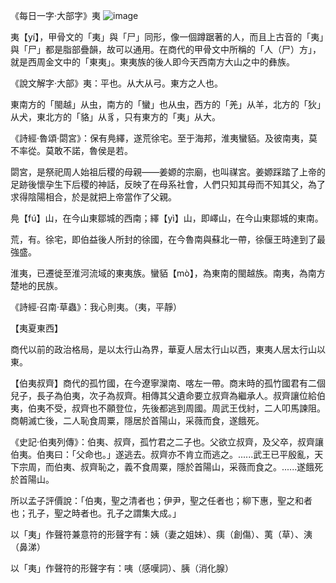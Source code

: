 《每日一字·大部字》夷
![image](https://user-images.githubusercontent.com/9961069/130193865-e7069188-b3dc-43b8-afc6-ac08f68a8351.png)

夷【yí】，甲骨文的「夷」與「尸」同形，像一個蹲踞著的人，而且上古音的「夷」與「尸」都是脂部疊韻，故可以通用。在商代的甲骨文中所稱的「人（尸）方」，就是西周金文中的「東夷」。東夷族的後人即今天西南方大山之中的彝族。


《說文解字·大部》夷：平也。从大从弓。東方之人也。

東南方的「閩越」从虫，南方的「蠻」也从虫，西方的「羌」从羊，北方的「狄」从犬，東北方的「貉」从豸，只有東方的「夷」从大。



《詩經·魯頌·閟宮》：保有鳧繹，遂荒徐宅。至于海邦，淮夷蠻貊。及彼南夷，莫不率從。莫敢不諾，魯侯是若。

閟宮，是祭祀周人始祖后稷的母親——姜嫄的宗廟，也叫禖宮。姜嫄踩踏了上帝的足跡後懷孕生下后稷的神話，反映了在母系社會，人們只知其母而不知其父，為了求得陰陽相合，於是就把上帝當作了父親。

鳧【fú】山，在今山東鄒城的西南；繹【yì】山，即嶧山，在今山東鄒城的東南。

荒，有。徐宅，即伯益後人所封的徐國，在今魯南與蘇北一帶，徐偃王時達到了最強盛。

淮夷，已遷徙至淮河流域的東夷族。蠻貊【mò】，為東南的閩越族。南夷，為南方楚地的民族。



《詩經·召南·草蟲》：我心則夷。（夷，平靜）



【夷夏東西】

商代以前的政治格局，是以太行山為界，華夏人居太行山以西，東夷人居太行山以東。



【伯夷叔齊】商代的孤竹國，在今遼寧灤南、喀左一帶。商末時的孤竹國君有二個兒子，長子為伯夷，次子為叔齊。相傳其父遺命要立叔齊為繼承人。叔齊讓位給伯夷，伯夷不受，叔齊也不願登位，先後都逃到周國。周武王伐紂，二人叩馬諫阻。商朝滅亡後，二人恥食周粟，隱居於首陽山，采薇而食，遂餓死。



《史記·伯夷列傳》：伯夷、叔齊，孤竹君之二子也。父欲立叔齊，及父卒，叔齊讓伯夷。伯夷曰：「父命也。」遂逃去。叔齊亦不肯立而逃之。......武王已平殷亂，天下宗周，而伯夷、叔齊恥之，義不食周粟，隱於首陽山，采薇而食之。......遂餓死於首陽山。



所以孟子評價說：「伯夷，聖之清者也；伊尹，聖之任者也；柳下惠，聖之和者也；孔子，聖之時者也。孔子之謂集大成。」



以「夷」作聲符兼意符的形聲字有：姨（妻之姐妹）、痍（創傷）、荑（草）、洟（鼻涕）



以「夷」作聲符的形聲字有：咦（感嘆詞）、胰（消化腺）

